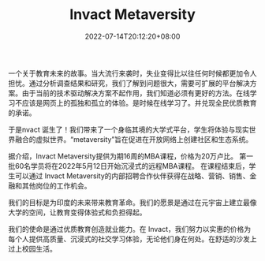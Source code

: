 ﻿---
weight: 
title: "Invact Metaversity"
description: "一个关于教育未来的故事。当大流行来袭时，失业变得比以往任何时候都更加令人担忧。通过分析调查结果和研究，我们了解到问题很大，需要可扩展的平台解决方案。由于当前的技术驱动解决方案不起作用，我们知道必须有更好的方法。"
date: 2022-07-14T20:12:20+08:00
lastmod: 2022-07-14T14:12:20+08:00
draft: false
authors: ["Cindy"]
featuredImage: "620.webp"
link: "https://www.invact.com/"
tags: ["Invact Metaversity","制造商"]
categories: ["navigation"]
navigation: ["制造商"]
lightgallery: true
toc: true
pinned: false
recommend: false
recommend1: false
---
一个关于教育未来的故事。当大流行来袭时，失业变得比以往任何时候都更加令人担忧。通过分析调查结果和研究，我们了解到问题很大，需要可扩展的平台解决方案。由于当前的技术驱动解决方案不起作用，我们知道必须有更好的方法。在线学习不应该是网页上的孤独和孤立的体验。是时候在线学习了。并兑现全民优质教育的承诺。

于是nvact 诞生了！我们带来了一个身临其境的大学式平台，学生将体验与现实世界融合的虚拟世界。“metaversity”旨在促进在开放网络上创建社区和生态系统。

据介绍，Invact Metaversity提供为期16周的MBA课程，价格为20万卢比。 第一批60名学员将在2022年5月12日开始沉浸式的远程MBA课程。 在课程结束后，学生可以通过 Invact Metaversity的内部招聘合作伙伴获得在战略、营销、销售、金融和其他岗位的工作机会。

我们的目标是为印度的未来带来教育革命。我们的愿景是通过在元宇宙上建立最像大学的空间，让教育变得体验式和负担得起。

我们的使命是通过优质教育创造就业能力。在 Invact，我们努力以实惠的价格为每个人提供高质量、沉浸式的社交学习体验，无论他们身在何处。在舒适的沙发上过上校园生活。

